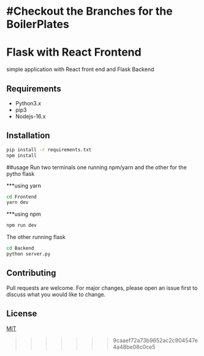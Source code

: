 # #Checkout the Branches for the BoilerPlates

# Flask with React Frontend

simple application with React front end and Flask Backend

## Requirements

- Python3.x
- pip3
- Nodejs-16.x

## Installation

```bash
pip install -r requirements.txt
npm install

```

##usage
Run two terminals
one running npm/yarn and the other for the pytho flask

\*\*\*using yarn

```bash
cd Frontend
yarn dev
```

\*\*\*using npm

```bash
npm run dev
```

The other running flask

```bash
cd Backend
python server.py
```

## Contributing

Pull requests are welcome. For major changes, please open an issue first to discuss what you would like to change.

## License

[MIT](https://choosealicense.com/licenses/mit/)

> > > > > > > 9caaef72a73b9652ac2c904547e4a48be08c0ce5
